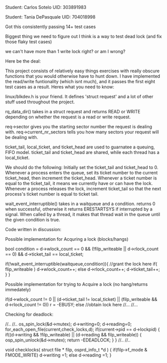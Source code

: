 Student: Carlos Sotelo
UID: 303891983

Student: Tania DePasquale
UID: 704018998

Got this consistently passing 14+ test cases

Biggest thing we need to figure out I think is a way to test dead lock (and fix those flaky test cases)

we can't have more than 1 write lock right? or am I wrong?


Here be the deal:

This project consists of relatively easy things exercises with really obscure functions that you
would otherwise have to hunt down. I have implemented the read/write funtionality (which isnt much), and it passes the first eight test cases as a result. Heres what you need to know:

linux/blkdev.h is your friend. It defines 'struct request' and a lot of other stuff used throughout the project.

rq_data_dir() takes in a struct request and returns READ or WRITE depending on whether the request is a read or write request.

req->sector gives you the starting sector number the request is dealing with. req->current_nr_sectors tells you how many sectors your request will be dealing with.

ticket_tail, local_ticket, and ticket_head are used to guarnatee a queuing, FIFO model. 
ticket_tail and ticket_head are shared, while each thread has a local_ticket. 

We should do the following: Initially set the ticket_tail and ticket_head to 0. Whenever a process enters the queue, set its ticket number to the current ticket_head, then increment the ticket_head. Whenever a ticket number is equal to the ticket_tail, it means we currently have or can have the lock. Whenever a process releases the lock, increment ticket_tail so that the next process's ticket number is equal to ticket tail.

wait_event_interruptible() takes in a waitqueue and a condition. returns 0 when successful, otherwise it returns ERESTARTSYS if interrupted by a signal. When called by a thread, it makes that thread wait in the queue until the given condition is true.

Code written in discussion:

Possible implementation for Acquring a lock (blocks/hangs)

bool condition = d->wlock_count == 0
		&& (!filp_writeable || d->rlock_count == 0)
		&& d->ticket_tail == local_ticket;

if(!wait_event_interruptible(waitqueue,condition)){
	//grant the lock here
	if( flip_writeable )
		d->wlock_count++;
	else
		d->rlock_count++;
		d->ticket_tail++;
	}
}



Possible implementation for trying to Acquire a lock (no hang/returns immedately)

if(d->wlock_count != 0
|| (d->ticket_tail != local_ticket)
|| (filp_writeable && d->rlock_count != 0))
	r = -EBUSY;
else
//obtain lock here
//...
//...



Checking for deadlock:

//..
//..
os_spin_lock(&d->mutex);
	d->writing=0;
	d->reading=0;
	for_each_open_file(current,check_locks,d);
	if(current->pid == d->lockpid)
	{
		if((d->writing && !filp_writeable)
		|| (d->reading && filp_writeable))
		{
			osp_spin_unlock(&d->mutex);
			return -EDEADLOCK;
		}
	}
//..
//..

void checklocks( struct file * filp, osprd_info_t *d )
{
	if(filp->f_mode & FMODE_WRITE)
		d->writing =1;
	else
		d->reading =1;
}



